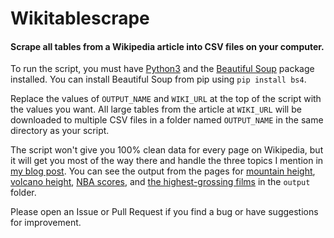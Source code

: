 # Wikitablescrape

#### Scrape all tables from a Wikipedia article into CSV files on your computer.

To run the script, you must have [Python3][python] and the [Beautiful Soup][beautiful-soup] package installed. You can install Beautiful Soup from pip using `pip install bs4`.

Replace the values of `OUTPUT_NAME` and `WIKI_URL` at the top of the script with the values you want. All large tables from the article at `WIKI_URL` will be downloaded to multiple CSV files in a folder named `OUTPUT_NAME` in the same directory as your script.

The script won't give you 100% clean data for every page on Wikipedia, but it will get you most of the way there and handle the three topics I mention in [my blog post][blog-post]. You can see the output from the pages for [mountain height][wiki-mountains], [volcano height][wiki-volcano], [NBA scores][wiki-nba], and [the highest-grossing films][wiki-films] in the `output` folder.

Please open an Issue or Pull Request if you find a bug or have suggestions for improvement.

[beautiful-soup]: https://www.crummy.com/software/BeautifulSoup/
[blog-post]: https://roche.io/data/2016/05/08/scrape-wikipedia-into-csv.html
[python]: https://www.python.org/downloads/
[wiki-films]: https://en.wikipedia.org/wiki/List_of_highest-grossing_films
[wiki-mountains]: https://en.wikipedia.org/wiki/List_of_mountains_by_elevation
[wiki-nba]: https://en.wikipedia.org/wiki/List_of_National_Basketball_Association_career_scoring_leaders
[wiki-volcano]: https://en.wikipedia.org/wiki/List_of_volcanoes_by_elevation
